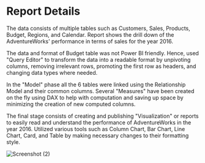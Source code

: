 # Report Details

The data consists of multiple tables such as Customers, Sales, Products, Budget, Regions, and Calendar. Report shows the drill down of the AdventureWorks' performance in terms of sales for the year 2016. 

The data and format of Budget table was not Power BI friendly. Hence, used "Query Editor" to transform the data into a readable format by unpivoting columns, removing irrelevant rows, promoting the first row as headers, and changing data types where needed.  

In the "Model" phase all the 6 tables were linked using the Relationship Model and their common columns. Several "Measures" have been created on the fly using DAX to help with computation and saving up space by minimizing the creation of new computed columns. 

The final stage consists of creating and publishing "Visualization" or reports to easily read and understand the performance of AdventureWorks in the year 2016. Utilized various tools such as Column Chart, Bar Chart, Line Chart, Card, and Table by making necessary changes to their formatting style.



![Screenshot (2)](https://user-images.githubusercontent.com/63411785/211374549-39edceef-9e59-492b-990c-ada105bcd21b.png)
